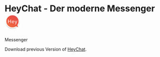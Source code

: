 # HeyChat - Der moderne Messenger <img src="/app/src/main/HeyIcon-web.png" alt="My cool logo" height="50"/>
Messenger



Download previous Version of [HeyChat](https://github.com/HiimLuki/HeyChat/raw/master/Apk/HeyChat.apk).
